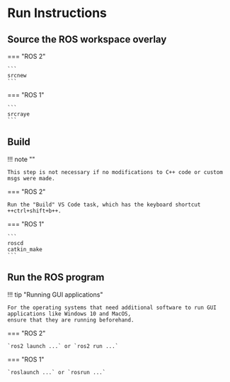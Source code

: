 # Run Instructions

## Source the ROS workspace overlay

=== "ROS 2"

    ```
    srcnew
    ```

=== "ROS 1"

    ```
    srcraye
    ```

## Build

!!! note ""

    This step is not necessary if no modifications to C++ code or custom msgs were made.

=== "ROS 2"

    Run the "Build" VS Code task, which has the keyboard shortcut ++ctrl+shift+b++.

=== "ROS 1"

    ```
    roscd
    catkin_make
    ```

## Run the ROS program

!!! tip "Running GUI applications"

    For the operating systems that need additional software to run GUI applications like Windows 10 and MacOS,
    ensure that they are running beforehand.

=== "ROS 2"

    `ros2 launch ...` or `ros2 run ...`

=== "ROS 1"

    `roslaunch ...` or `rosrun ...`
